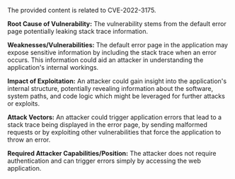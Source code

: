 The provided content is related to CVE-2022-3175.

**Root Cause of Vulnerability:**
The vulnerability stems from the default error page potentially leaking stack trace information.

**Weaknesses/Vulnerabilities:**
The default error page in the application may expose sensitive information by including the stack trace when an error occurs. This information could aid an attacker in understanding the application's internal workings.

**Impact of Exploitation:**
An attacker could gain insight into the application's internal structure, potentially revealing information about the software, system paths, and code logic which might be leveraged for further attacks or exploits.

**Attack Vectors:**
An attacker could trigger application errors that lead to a stack trace being displayed in the error page, by sending malformed requests or by exploiting other vulnerabilities that force the application to throw an error.

**Required Attacker Capabilities/Position:**
The attacker does not require authentication and can trigger errors simply by accessing the web application.